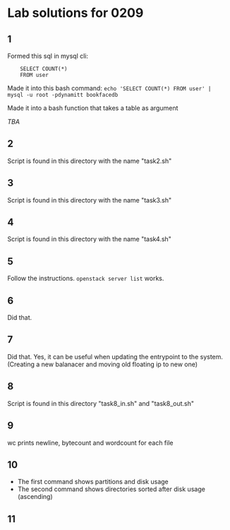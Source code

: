 # Lab solutions for 0209

## 1

Formed this sql in mysql cli:

        SELECT COUNT(*)
        FROM user

Made it into this bash command: `echo 'SELECT COUNT(*) FROM user' | mysql -u root -pdynamitt bookfacedb`

Made it into a bash function that takes a table as argument

*TBA*

## 2

Script is found in this directory with the name "task2.sh"

## 3

Script is found in this directory with the name "task3.sh"

## 4

Script is found in this directory with the name "task4.sh"

## 5

Follow the instructions. `openstack server list` works.

## 6

Did that.

## 7

Did that. Yes, it can be useful when updating the entrypoint to the system. (Creating a new balanacer and moving old floating ip to new one)

## 8

Script is found in this directory "task8_in.sh" and "task8_out.sh"

## 9

wc prints newline, bytecount and wordcount for each file

## 10

* The first command shows partitions and disk usage
* The second command shows directories sorted after disk usage (ascending)

## 11


